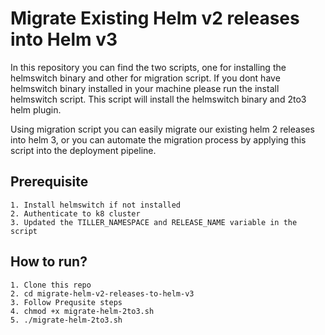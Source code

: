 # Migrate Existing Helm v2 releases into Helm v3

In this repository you can find the two scripts, one for installing the helmswitch binary and other for migration script. If you dont have helmswitch binary installed in your machine please run the install helmswitch script. This script will install the helmswitch binary and 2to3 helm plugin.

Using migration script you can easily migrate our existing helm 2 releases into helm 3, or you can automate the migration process by applying this script into the deployment pipeline.

## Prerequisite
```
1. Install helmswitch if not installed
2. Authenticate to k8 cluster
3. Updated the TILLER_NAMESPACE and RELEASE_NAME variable in the script
```

## How to run?
```
1. Clone this repo
2. cd migrate-helm-v2-releases-to-helm-v3
3. Follow Prequsite steps
4. chmod +x migrate-helm-2to3.sh
5. ./migrate-helm-2to3.sh
```
